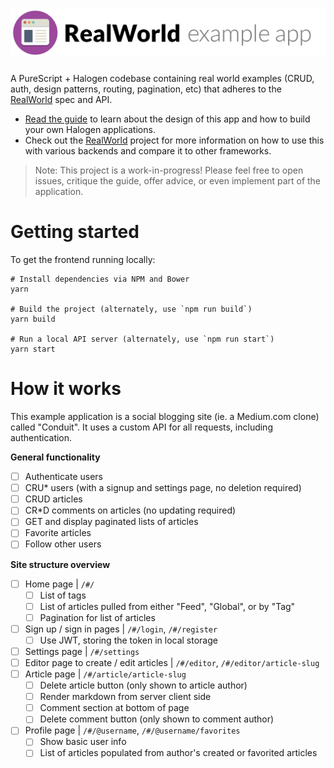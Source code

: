 # ![RealWorld Example App](logo.png)

A PureScript + Halogen codebase containing real world examples (CRUD, auth, design patterns, routing, pagination, etc) that adheres to the [RealWorld](https://github.com/gothinkster/realworld) spec and API.

- [Read the guide](https://github.com/thomashoneyman/purescript-halogen-realworld/guide) to learn about the design of this app and how to build your own Halogen applications.
- Check out the [RealWorld](https://github.com/gothinkster/realworld) project for more information on how to use this with various backends and compare it to other frameworks.

> Note: This project is a work-in-progress! Please feel free to open issues, critique the guide, offer advice, or even implement part of the application.

# Getting started

To get the frontend running locally:

```
# Install dependencies via NPM and Bower
yarn

# Build the project (alternately, use `npm run build`)
yarn build

# Run a local API server (alternately, use `npm run start`)
yarn start
```

# How it works

This example application is a social blogging site (ie. a Medium.com clone) called "Conduit". It uses a custom API for all requests, including authentication.

**General functionality**

- [ ] Authenticate users
- [ ] CRU* users (with a signup and settings page, no deletion required)
- [ ] CRUD articles
- [ ] CR*D comments on articles (no updating required)
- [ ] GET and display paginated lists of articles
- [ ] Favorite articles
- [ ] Follow other users

**Site structure overview**

- [ ] Home page | `/#/`
  - [ ] List of tags
  - [ ] List of articles pulled from either "Feed", "Global", or by "Tag"
  - [ ] Pagination for list of articles
- [ ] Sign up / sign in pages | `/#/login`, `/#/register`
  - [ ] Use JWT, storing the token in local storage
- [ ] Settings page | `/#/settings`
- [ ] Editor page to create / edit articles | `/#/editor`, `/#/editor/article-slug`
- [ ] Article page | `/#/article/article-slug`
  - [ ] Delete article button (only shown to article author)
  - [ ] Render markdown from server client side
  - [ ] Comment section at bottom of page
  - [ ] Delete comment button (only shown to comment author)
- [ ] Profile page | `/#/@username`, `/#/@username/favorites`
  - [ ] Show basic user info
  - [ ] List of articles populated from author's created or favorited articles
